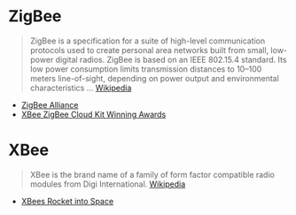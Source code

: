 # ZigBee

> ZigBee is a specification for a suite of high-level communication protocols used to create personal area networks built from small, low-power digital radios. ZigBee is based on an IEEE 802.15.4 standard. Its low power consumption limits transmission distances to 10–100 meters line-of-sight, depending on power output and environmental characteristics ... [Wikipedia](https://en.wikipedia.org/wiki/ZigBee)

- [ZigBee Alliance](http://www.zigbee.org/)
- [XBee ZigBee Cloud Kit Winning Awards](https://www.faludi.com/2015/06/10/xbee-zigbee-cloud-kit-winning-awards/)

# XBee

> XBee is the brand name of a family of form factor compatible radio modules from Digi International. [Wikipedia](https://en.wikipedia.org/wiki/XBee)

- [XBees Rocket into Space](https://www.faludi.com/2015/08/24/xbees-rocket-into-space/)
